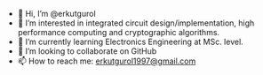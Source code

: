 - 👋 Hi, I’m @erkutgurol
- 👀 I’m interested in integrated circuit design/implementation, high performance computing and cryptographic algorithms.
- 🌱 I’m currently learning Electronics Engineering at MSc. level.
- 💞️ I’m looking to collaborate on GitHub
- 📫 How to reach me: erkutgurol1997@gmail.com

<!---
erkutgurol/erkutgurol is a ✨ special ✨ repository because its `README.md` (this file) appears on your GitHub profile.
You can click the Preview link to take a look at your changes.
--->
